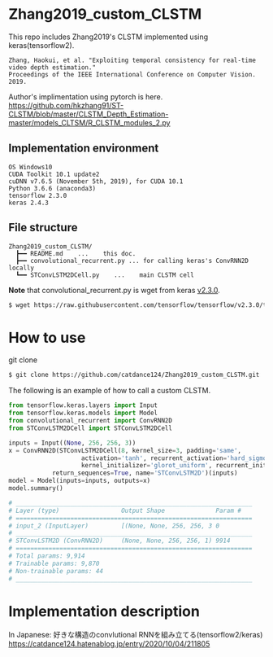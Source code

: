 # Zhang2019_custom_CLSTM
This repo includes Zhang2019's CLSTM implemented using keras(tensorflow2).  
```
Zhang, Haokui, et al. "Exploiting temporal consistency for real-time video depth estimation."
Proceedings of the IEEE International Conference on Computer Vision. 2019.
```

Author's implimentation using pytorch is here.  
https://github.com/hkzhang91/ST-CLSTM/blob/master/CLSTM_Depth_Estimation-master/models_CLTSM/R_CLSTM_modules_2.py

## Implementation environment
```
OS Windows10
CUDA Toolkit 10.1 update2
cuDNN v7.6.5 (November 5th, 2019), for CUDA 10.1
Python 3.6.6 (anaconda3)
tensorflow 2.3.0
keras 2.4.3
```

## File structure
```
Zhang2019_custom_CLSTM/
  ┣━━ README.md    ...    this doc.
  ┣━━ convolutional_recurrent.py ... for calling keras's ConvRNN2D locally
  ┗━━ STConvLSTM2DCell.py    ...    main CLSTM cell
```
**Note** that convolutional_recurrent.py is wget from keras [v2.3.0](https://github.com/tensorflow/tensorflow/blob/v2.3.0/tensorflow/python/keras/layers/convolutional_recurrent.py).
```sh
$ wget https://raw.githubusercontent.com/tensorflow/tensorflow/v2.3.0/tensorflow/python/keras/layers/convolutional_recurrent.py
```


# How to use
git clone
```sh
$ git clone https://github.com/catdance124/Zhang2019_custom_CLSTM.git
```
The following is an example of how to call a custom CLSTM.
```python
from tensorflow.keras.layers import Input
from tensorflow.keras.models import Model
from convolutional_recurrent import ConvRNN2D
from STConvLSTM2DCell import STConvLSTM2DCell

inputs = Input((None, 256, 256, 3))
x = ConvRNN2D(STConvLSTM2DCell(8, kernel_size=3, padding='same', 
                    activation='tanh', recurrent_activation='hard_sigmoid',
                    kernel_initializer='glorot_uniform', recurrent_initializer='orthogonal'), 
            return_sequences=True, name='STConvLSTM2D')(inputs)
model = Model(inputs=inputs, outputs=x)
model.summary()

# _________________________________________________________________
# Layer (type)                 Output Shape              Param #   
# =================================================================
# input_2 (InputLayer)         [(None, None, 256, 256, 3 0         
# _________________________________________________________________
# STConvLSTM2D (ConvRNN2D)     (None, None, 256, 256, 1) 9914      
# =================================================================
# Total params: 9,914
# Trainable params: 9,870
# Non-trainable params: 44
# _________________________________________________________________
```

# Implementation description
In Japanese: 好きな構造のconvlutional RNNを組み立てる(tensorflow2/keras)  
https://catdance124.hatenablog.jp/entry/2020/10/04/211805
